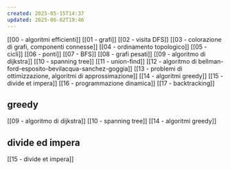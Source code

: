 ```yaml
---
created: 2025-05-15T14:37
updated: 2025-06-02T19:46
---
```

[[00 - algoritmi efficienti]]
[[01 - grafi]]
[[02 - visita DFS]]
[[03 - colorazione di grafi, componenti connesse]]
[[04 - ordinamento topologico]]
[[05 - cicli]]
[[06 - ponti]]
[[07 - BFS]]
[[08 - grafi pesati]]
[[09 - algoritmo di dijkstra]]
[[10 - spanning tree]]
[[11 - union-find]]
[[12 - algoritmo di bellman-ford-esposito-bevilacqua-sanchez-goggia]]
[[13 - problemi di ottimizzazione, algoritmi di approssimazione]]
[[14 - algoritmi greedy]]
[[15 - divide et impera]]
[[16 - programmazione dinamica]]
[[17 - backtracking]]
## greedy
[[09 - algoritmo di dijkstra]]
[[10 - spanning tree]]
[[14 - algoritmi greedy]]

## divide ed impera
[[15 - divide et impera]]
